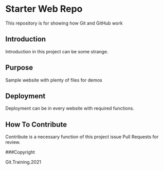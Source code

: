 # Starter Web Repo

This repository is for showing how Git and GitHub work

## Introduction

Introduction in this project can be some strange.

## Purpose

Sample website with plenty of files for demos

## Deployment

Deployment can be in every website with required functions.

## How To Contribute

Contribute is a necessary function of this project issue Pull Requests for review.

###Copyright

Git.Training.2021